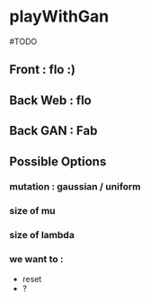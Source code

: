 # playWithGan

#TODO

## Front : flo :)
## Back Web : flo
## Back GAN : Fab

## Possible Options
### mutation : gaussian / uniform
### size of mu
### size of lambda
### we want to : 
 - reset
 - ?              
